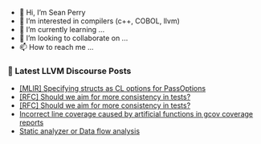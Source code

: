 - 👋 Hi, I’m Sean Perry
- 👀 I’m interested in compilers (c++, COBOL, llvm)
- 🌱 I’m currently learning ...
- 💞️ I’m looking to collaborate on ...
- 📫 How to reach me ...

<!---
s66perry/s66perry is a ✨ special ✨ repository because its `README.md` (this file) appears on your GitHub profile.
You can click the Preview link to take a look at your changes.
--->
### 📕 Latest LLVM Discourse Posts

<!-- DISCOURSE-LLVM:START -->
- [[MLIR] Specifying structs as CL options for PassOptions](https://discourse.llvm.org/t/mlir-specifying-structs-as-cl-options-for-passoptions/84652#post_6)
- [[RFC] Should we aim for more consistency in tests?](https://discourse.llvm.org/t/rfc-should-we-aim-for-more-consistency-in-tests/84733#post_2)
- [[RFC] Should we aim for more consistency in tests?](https://discourse.llvm.org/t/rfc-should-we-aim-for-more-consistency-in-tests/84733#post_1)
- [Incorrect line coverage caused by artificial functions in gcov coverage reports](https://discourse.llvm.org/t/incorrect-line-coverage-caused-by-artificial-functions-in-gcov-coverage-reports/84732#post_1)
- [Static analyzer or Data flow analysis](https://discourse.llvm.org/t/static-analyzer-or-data-flow-analysis/84728#post_4)
<!-- DISCOURSE-LLVM:END -->
